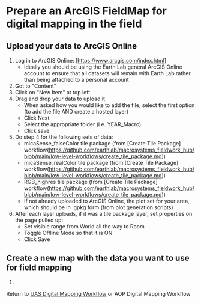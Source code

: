 # Prepare an ArcGIS FieldMap for digital mapping in the field

## Upload your data to ArcGIS Online
1. Log in to ArcGIS Online: [https://www.arcgis.com/index.html]
   * Ideally you should be using the Earth Lab general ArcGIS Online account to ensure that all datasets will remain with Earth Lab rather than being attached to a personal account
2. Got to "Content"
3. Click on "New Item" at top left
4. Drag and drop your data to upload it
    * When asked how you would like to add the file, select the first option (to add the file AND create a hosted layer)
    * Click Next
    * Select the appropriate folder (i.e. YEAR_Macro)
    * Click save
5. Do step 4 for the following sets of data:
    * micaSense_falseColor tile package (from [Create Tile Package] workflow(https://github.com/earthlab/macrosystems_fieldwork_hub/blob/main/low-level-workflows/create_tile_package.md))
    * micaSense_realColor tile package (from [Create Tile Package] workflow(https://github.com/earthlab/macrosystems_fieldwork_hub/blob/main/low-level-workflows/create_tile_package.md))
    * RGB_highres tile package (from [Create Tile Package] workflow(https://github.com/earthlab/macrosystems_fieldwork_hub/blob/main/low-level-workflows/create_tile_package.md))
    * If not already uploaded to ArcGIS Online, the plot set for your area, which should be in .gpkg form (from plot generation scripts)
6. After each layer uploads, if it was a tile package layer, set properties on the page pulled up:
     * Set visible range from World all the way to Room
     * Toggle Offline Mode so that it is ON
     * Click Save
  
## Create a new map with the data you want to use for field mapping
1. 

Return to [UAS Digital Mapping Workflow](https://github.com/earthlab/macrosystems_fieldwork_hub/blob/main/uas_digital_mapping_workflow.md) or AOP Digital Mapping Workflow
